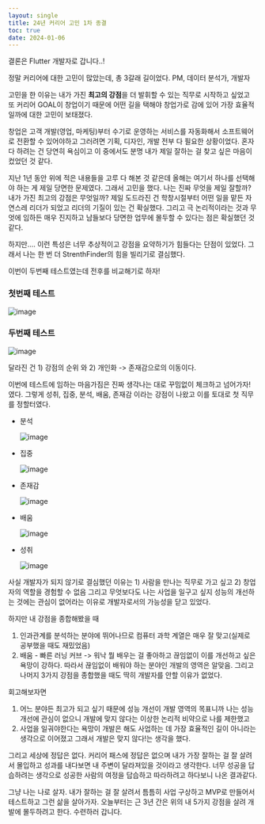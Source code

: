 ```yaml
---
layout: single
title: 24년 커리어 고민 1차 종결
toc: true
date: 2024-01-06
---
```


결론은 Flutter 개발자로 갑니다..!

정말 커리어에 대한 고민이 많았는데, 총 3갈래 길이었다. PM, 데이터 분석가, 개발자

고민을 한 이유는 내가 가진 **최고의 강점**을 더 발휘할 수 있는 직무로 시작하고 싶었고 또 커리어 GOAL이 창업이기 때문에 어떤 길을 택해야 창업가로 감에 있어
가장 효율적일까에 대한 고민이 보태졌다.

창업은 고객 개발(영업, 마케팅)부터 수기로 운영하는 서비스를 자동화해서 소프트웨어로 전환할 수 있어야하고 그러려면 기획, 디자인, 개발 전부 다 필요한 상황이었다.
혼자 다 하려는 건 당연히 욕심이고 이 중에서도 분명 내가 제일 잘하는 걸 찾고 싶은 마음이 컸었던 것 같다. 

지난 1년 동안 위에 적은 내용들을 고루 다 해본 것 같은데 올해는 여기서 하나를 선택해야 하는 게 제일 당면한 문제였다. 그래서 고민을 했다. 나는 진짜 무엇을 제일 잘할까? 내가 가진 최고의 강점은 무엇일까?
제일 도드라진 건 학창시절부터 어떤 일을 맡든 자연스레 리더가 되었고 리더의 기질이 있는 건 확실했다. 그리고 극 논리적이라는 것과 무엇에 임하든 매우 진지하고 남들보다 당면한 업무에 몰두할 수 있다는 점은 확실했던 것 같다.

하지만.... 이런 특성은 너무 추상적이고 강점을 요약하기가 힘들다는 단점이 있었다. 그래서 나는 한 번 더 StrenthFinder의 힘을 빌리기로 결심했다.

이번이 두번째 테스트였는데 전후를 비교해기로 하자!

### 첫번째 테스트

![image](https://github.com/changhwan77/changhwan77.github.io/assets/110464205/a72db6e3-afdf-4f89-9063-faabfbf9d412)

### 두번째 테스트

![image](https://github.com/changhwan77/changhwan77.github.io/assets/110464205/5674d364-ce35-41e3-a597-352565b43804)

달라진 건 1) 강점의 순위 와 2) 개인화 -> 존재감으로의 이동이다. 

이번에 테스트에 임하는 마음가짐은 진짜 생각나는 대로 꾸밈없이 체크하고 넘어가자! 였다.
그렇게 성취, 집중, 분석, 배움, 존재감 이라는 강점이 나왔고 이를 토대로 첫 직무를 정할터였다.

- 분석

  ![image](https://github.com/changhwan77/changhwan77.github.io/assets/110464205/a4364e1c-e4be-4a9e-8f9e-55b66497cb90)

- 집중

  ![image](https://github.com/changhwan77/changhwan77.github.io/assets/110464205/adb69d1a-1aed-4003-b2ef-8fbaa52d5e20)

- 존재감

  ![image](https://github.com/changhwan77/changhwan77.github.io/assets/110464205/f3d08eb9-ea67-4970-90b6-c57be73bf9ce)

- 배움

  ![image](https://github.com/changhwan77/changhwan77.github.io/assets/110464205/f8de5c92-a105-4080-895b-289be4fb3e69)

- 성취

  ![image](https://github.com/changhwan77/changhwan77.github.io/assets/110464205/ec221618-3d89-4e9f-8adc-130ffb9aadcd)

사실 개발자가 되지 않기로 결심했던 이유는 1) 사람을 만나는 직무로 가고 싶고 2) 창업자의 역할을 경험할 수 없음 그리고 무엇보다도 나는 사업을 일구고 싶지 성능의 개선하는 것에는 관심이 없어라는 이유로 개발자로서의 가능성을 닫고 있었다.

하지만 내 강점을 종합해봤을 때 
1) 인과관계를 분석하는 분야에 뛰어나므로 컴퓨터 과학 계열은 매우 잘 맞고(실제로 공부했을 때도 재밌었음)
2) 배움 - 빠른 러닝 커브 -> 워낙 뭘 배우는 걸 좋아하고 끊임없이 이를 개선하고 싶은 욕망이 강하다. 따라서 끊임없이 배워야 하는 분야인 개발의 영역은 알맞음.
그리고 나머지 3가지 강점을 종합했을 때도 딱히 개발자를 안할 이유가 없었다.

회고해보자면 
1) 어느 분야든 최고가 되고 싶기 때문에 성능 개선이 개발 영역의 목표니까 나는 성능 개선에 관심이 없으니 개발에 맞지 않다는 이상한 논리적 비약으로 나를 제한했고
2) 사업을 일궈야한다는 욕망이 개발은 해도 사업하는 데 가장 효율적인 길이 아니라는 생각으로 이어졌고 그래서 개발은 맞지 않다!는 생각을 했다.

그리고 세상에 정답은 없다. 커리어 패스에 정답은 없으며 내가 가장 잘하는 걸 잘 살려서 몰입하고 성과를 내다보면 내 주변이 달라져있을 것이라고 생각한다. 
너무 성공을 답습하려는 생각으로 성공한 사람의 여정을 답습하고 따라하려고 하다보니 나온 결과같다.

그냥 나는 나로 살자. 내가 잘하는 걸 잘 살려서 틈틈히 사업 구상하고 MVP로 만들어서 테스트하고 그런 삶을 살아가자. 
오늘부터는 근 3년 간은 위의 내 5가지 강점을 살려 개발에 몰두하려고 한다.
수련하러 갑니다.
